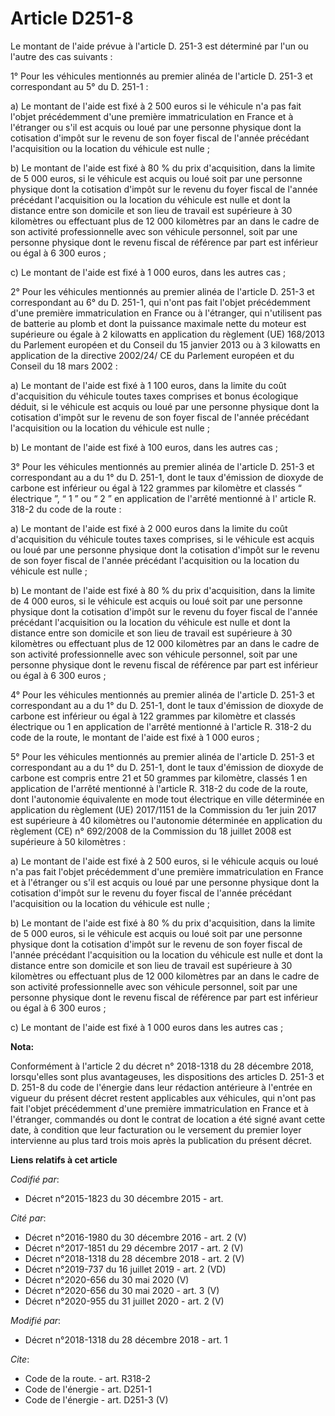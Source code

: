 # Article D251-8

Le montant de l'aide prévue à l'article D. 251-3 est déterminé par l'un ou l'autre des cas suivants : 

1° Pour les véhicules mentionnés au premier alinéa de l'article D. 251-3 et correspondant au 5° du D. 251-1 : 

a) Le montant de l'aide est fixé à 2 500 euros si le véhicule n'a pas fait l'objet précédemment d'une première
immatriculation en France et à l'étranger ou s'il est acquis ou loué par une personne physique dont la cotisation d'impôt sur
le revenu de son foyer fiscal de l'année précédant l'acquisition ou la location du véhicule est nulle ; 

b) Le montant de l'aide est fixé à 80 % du prix d'acquisition, dans la limite de 5 000 euros, si le véhicule est acquis ou
loué soit par une personne physique dont la cotisation d'impôt sur le revenu du foyer fiscal de l'année précédant
l'acquisition ou la location du véhicule est nulle et dont la distance entre son domicile et son lieu de travail est
supérieure à 30 kilomètres ou effectuant plus de 12 000 kilomètres par an dans le cadre de son activité professionnelle avec
son véhicule personnel, soit par une personne physique dont le revenu fiscal de référence par part est inférieur ou égal à 6
300 euros ; 

c) Le montant de l'aide est fixé à 1 000 euros, dans les autres cas ; 

2° Pour les véhicules mentionnés au premier alinéa de l'article D. 251-3 et correspondant au 6° du D. 251-1, qui n'ont pas
fait l'objet précédemment d'une première immatriculation en France ou à l'étranger, qui n'utilisent pas de batterie au plomb
et dont la puissance maximale nette du moteur est supérieure ou égale à 2 kilowatts en application du règlement (UE) 168/2013
du Parlement européen et du Conseil du 15 janvier 2013 ou à 3 kilowatts en application de la directive 2002/24/ CE du
Parlement européen et du Conseil du 18 mars 2002 : 

a) Le montant de l'aide est fixé à 1 100 euros, dans la limite du coût d'acquisition du véhicule toutes taxes comprises et
bonus écologique déduit, si le véhicule est acquis ou loué par une personne physique dont la cotisation d'impôt sur le revenu
de son foyer fiscal de l'année précédant l'acquisition ou la location du véhicule est nulle ; 

b) Le montant de l'aide est fixé à 100 euros, dans les autres cas ; 

3° Pour les véhicules mentionnés au premier alinéa de l'article D. 251-3 et correspondant au a du 1° du D. 251-1, dont le
taux d'émission de dioxyde de carbone est inférieur ou égal à 122 grammes par kilomètre et classés “ électrique ”, “ 1 ” ou “
2 ” en application de l'arrêté mentionné à l' article R. 318-2 du code de la route  : 

a) Le montant de l'aide est fixé à 2 000 euros dans la limite du coût d'acquisition du véhicule toutes taxes comprises, si le
véhicule est acquis ou loué par une personne physique dont la cotisation d'impôt sur le revenu de son foyer fiscal de l'année
précédant l'acquisition ou la location du véhicule est nulle ; 

b) Le montant de l'aide est fixé à 80 % du prix d'acquisition, dans la limite de 4 000 euros, si le véhicule est acquis ou
loué soit par une personne physique dont la cotisation d'impôt sur le revenu du foyer fiscal de l'année précédant
l'acquisition ou la location du véhicule est nulle et dont la distance entre son domicile et son lieu de travail est
supérieure à 30 kilomètres ou effectuant plus de 12 000 kilomètres par an dans le cadre de son activité professionnelle avec
son véhicule personnel, soit par une personne physique dont le revenu fiscal de référence par part est inférieur ou égal à 6
300 euros ; 

4° Pour les véhicules mentionnés au premier alinéa de l'article D. 251-3 et correspondant au a du 1° du D. 251-1, dont le
taux d'émission de dioxyde de carbone est inférieur ou égal à 122 grammes par kilomètre et classés électrique ou 1 en
application de l'arrêté mentionné à l'article R. 318-2 du code de la route, le montant de l'aide est fixé à 1 000 euros ; 

5° Pour les véhicules mentionnés au premier alinéa de l'article D. 251-3 et correspondant au a du 1° du D. 251-1, dont le
taux d'émission de dioxyde de carbone est compris entre 21 et 50 grammes par kilomètre, classés 1 en application de l'arrêté
mentionné à l'article R. 318-2 du code de la route, dont l'autonomie équivalente en mode tout électrique en ville déterminée
en application du règlement (UE) 2017/1151 de la Commission du 1er juin 2017 est supérieure à 40 kilomètres ou l'autonomie
déterminée en application du règlement (CE) n° 692/2008 de la Commission du 18 juillet 2008 est supérieure à 50 kilomètres : 

a) Le montant de l'aide est fixé à 2 500 euros, si le véhicule acquis ou loué n'a pas fait l'objet précédemment d'une
première immatriculation en France et à l'étranger ou s'il est acquis ou loué par une personne physique dont la cotisation
d'impôt sur le revenu du foyer fiscal de l'année précédant l'acquisition ou la location du véhicule est nulle ; 

b) Le montant de l'aide est fixé à 80 % du prix d'acquisition, dans la limite de 5 000 euros, si le véhicule est acquis ou
loué soit par une personne physique dont la cotisation d'impôt sur le revenu de son foyer fiscal de l'année précédant
l'acquisition ou la location du véhicule est nulle et dont la distance entre son domicile et son lieu de travail est
supérieure à 30 kilomètres ou effectuant plus de 12 000 kilomètres par an dans le cadre de son activité professionnelle avec
son véhicule personnel, soit par une personne physique dont le revenu fiscal de référence par part est inférieur ou égal à 6
300 euros ; 

c) Le montant de l'aide est fixé à 1 000 euros dans les autres cas ;

**Nota:**

Conformément à l'article 2 du décret n° 2018-1318 du 28 décembre 2018, lorsqu'elles sont plus avantageuses, les dispositions
des articles D. 251-3 et D. 251-8 du code de l'énergie dans leur rédaction antérieure à l'entrée en vigueur du présent décret
restent applicables aux véhicules, qui n'ont pas fait l'objet précédemment d'une première immatriculation en France et à
l'étranger, commandés ou dont le contrat de location a été signé avant cette date, à condition que leur facturation ou le
versement du premier loyer intervienne au plus tard trois mois après la publication du présent décret.

**Liens relatifs à cet article**

_Codifié par_:

  - Décret n°2015-1823 du 30 décembre 2015 - art.

_Cité par_:

  - Décret n°2016-1980 du 30 décembre 2016 - art. 2 (V)
  - Décret n°2017-1851 du 29 décembre 2017 - art. 2 (V)
  - Décret n°2018-1318 du 28 décembre 2018 - art. 2 (V)
  - Décret n°2019-737 du 16 juillet 2019 - art. 2 (VD)
  - Décret n°2020-656 du 30 mai 2020 (V)
  - Décret n°2020-656 du 30 mai 2020 - art. 3 (V)
  - Décret n°2020-955 du 31 juillet 2020 - art. 2 (V)

_Modifié par_:

  - Décret n°2018-1318 du 28 décembre 2018 - art. 1

_Cite_:

  - Code de la route. - art. R318-2
  - Code de l'énergie - art. D251-1
  - Code de l'énergie - art. D251-3 (V)
